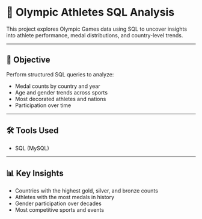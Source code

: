 # 🏅 Olympic Athletes SQL Analysis

This project explores Olympic Games data using SQL to uncover insights into athlete performance, medal distributions, and country-level trends.

---

## 🧠 Objective

Perform structured SQL queries to analyze:

- Medal counts by country and year
- Age and gender trends across sports
- Most decorated athletes and nations
- Participation over time

---

## 🛠️ Tools Used

- SQL (MySQL)

---

## 📊 Key Insights

- Countries with the highest gold, silver, and bronze counts
- Athletes with the most medals in history
- Gender participation over decades
- Most competitive sports and events

